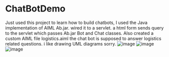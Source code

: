 # ChatBotDemo
Just used this project to learn how to build chatbots, I used the Java implementation of AIML  Ab.jar. wired it to a servlet. a html form sends query to the servlet which passes Ab.jar Bot and Chat classes. Also created a custom AIML file logistics.aiml the chat bot is supposed to answer logistics related questions. i like drawing UML diagrams sorry.
![image](https://user-images.githubusercontent.com/8188347/223381367-2f85e9f7-47c5-4ec5-94d0-170ec4502373.png)
![image](https://user-images.githubusercontent.com/8188347/223381408-23d550ee-19ff-4821-8fdd-c7f742f01a80.png)
![image](https://user-images.githubusercontent.com/8188347/223381443-0103eb29-5280-4944-90e4-aea16e80850b.png)

